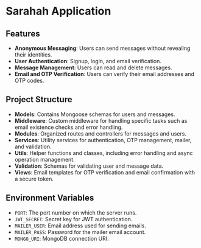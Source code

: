 # Sarahah Application

## Features

- **Anonymous Messaging**: Users can send messages without revealing their identities.
- **User Authentication**: Signup, login, and email verification.
- **Message Management**: Users can read and delete messages.
- **Email and OTP Verification**: Users can verify their email addresses and OTP codes.

## Project Structure

- **Models**: Contains Mongoose schemas for users and messages.
- **Middleware**: Custom middleware for handling specific tasks such as email existence checks and error handling.
- **Modules**: Organized routes and controllers for messages and users.
- **Services**: Utility services for authentication, OTP management, mailer, and validation.
- **Utils**: Helper functions and classes, including error handling and async operation management.
- **Validation**: Schemas for validating user and message data.
- **Views**: Email templates for OTP verification and email confirmation with a secure token.

## Environment Variables

- `PORT`: The port number on which the server runs.
- `JWT_SECRET`: Secret key for JWT authentication.
- `MAILER_USER`: Email address used for sending emails.
- `MAILER_PASS`: Password for the mailer email account.
- `MONGO_URI`: MongoDB connection URI.

